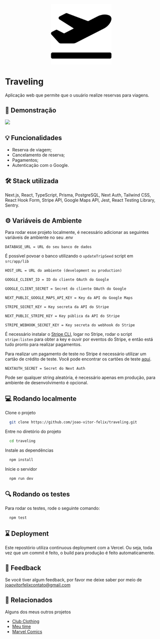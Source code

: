 <div align="center">
<img src="./src/app/icon.svg" align="center" width="200"/>
</div>

# Traveling

Aplicação web que permite que o usuário realize reservas para viagens.

## 🎥 Demonstração

<img src="https://imgur.com/UnCtUDT.gif"/>

## 💡 Funcionalidades

- Reserva de viagem;
- Cancelamento de reserva;
- Pagamentos;
- Autenticação com o Google.

## 🛠️ Stack utilizada

Next.js, React, TypeScript, Prisma, PostgreSQL, Next Auth, Tailwind CSS, React Hook Form, Stripe API, Google Maps API, Jest, React Testing Library, Sentry.

## ⚙️ Variáveis de Ambiente

Para rodar esse projeto localmente, é necessário adicionar as seguintes variáveis de ambiente no seu .env

```
DATABASE_URL = URL do seu banco de dados
```

É possível povoar o banco utilizando o `updateTripSeed` script em `src/app/lib`

```
HOST_URL = URL do ambiente (development ou production)
```

```
GOOGLE_CLIENT_ID = ID do cliente OAuth do Google
```

```
GOOGLE_CLIENT_SECRET = Secret do cliente OAuth do Google
```

```
NEXT_PUBLIC_GOOGLE_MAPS_API_KEY = Key da API do Google Maps
```

```
STRIPE_SECRET_KEY = Key secreta da API do Stripe
```

```
NEXT_PUBLIC_STRIPE_KEY = Key pública da API do Stripe
```

```
STRIPE_WEBHOOK_SECRET_KEY = Key secreta do webhook do Stripe
```

É necessário instalar o [Stripe CLI](https://stripe.com/docs/stripe-cli?locale=pt-BR), logar no Stripe, rodar o script `stripe:listen` para obter a key e ouvir por eventos do Stripe, e então está tudo pronto para realizar pagamentos.

Para realizar um pagamento de teste no Stripe é necessário utilizar um cartão de crédito de teste. Você pode encontrar os cartões de teste [aqui](https://stripe.com/docs/testing#cards).

```
NEXTAUTH_SECRET = Secret do Next Auth
```

Pode ser qualquer string aleatória, é necessário apenas em produção, para ambiente de desenvolvimento é opcional.

## 💻 Rodando localmente

Clone o projeto

```bash
  git clone https://github.com/joao-vitor-felix/traveling.git
```

Entre no diretório do projeto

```bash
  cd traveling
```

Instale as dependências

```bash
  npm install
```

Inicie o servidor

```bash
  npm run dev
```

## 🔍 Rodando os testes

Para rodar os testes, rode o seguinte comando:

```bash
  npm test
```

## ⌛ Deployment

Este repostório utiliza continuous deployment com a Vercel. Ou seja, toda vez que um commit é feito, o build para produção é feito automaticamente.

## 🚀 Feedback

Se você tiver algum feedback, por favor me deixe saber por meio de joaovitorfelixcontato@gmail.com

## 👀 Relacionados

Alguns dos meus outros projetos

- [Club Clothing](https://github.com/joao-vitor-felix/club-clothing)
- [Meu time](https://github.com/joao-vitor-felix/meu-time)
- [Marvel Comics](https://github.com/joao-vitor-felix/marvel-comics)
